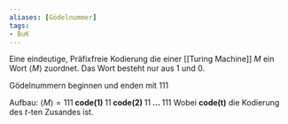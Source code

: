 ```yaml
---
aliases: [Gödelnummer]
tags:
- BuK
---
```

Eine eindeutige, Präfixfreie Kodierung die einer [[Turing Machine]] $M$ ein Wort $\langle M \rangle$ zuordnet. Das Wort besteht nur aus $1$ und $0$.
 
Gödelnummern beginnen und enden mit $111$

Aufbau: $\langle M \rangle = 111 \textbf{ code(1) } 11 \textbf{ code(2) } 11 \textbf{ ... } 111$
Wobei $\textbf{code(t)}$ die Kodierung des $t$-ten Zusandes ist.
